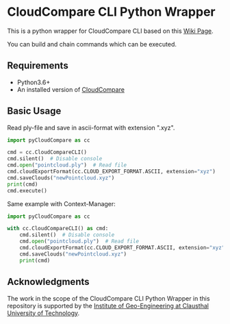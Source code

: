 # CloudCompare CLI Python Wrapper
This is a python wrapper for CloudCompare CLI based on this [Wiki Page](https://www.cloudcompare.org/doc/wiki/index.php?title=Command_line_mode).

You can build and chain commands which can be executed. 

## Requirements
* Python3.6+
* An installed version of [CloudCompare](https://cloudcompare.org/)

## Basic Usage
Read ply-file and save in ascii-format with extension ".xyz".

````python
import pyCloudCompare as cc

cmd = cc.CloudCompareCLI()
cmd.silent()  # Disable console
cmd.open("pointcloud.ply")  # Read file
cmd.cloudExportFormat(cc.CLOUD_EXPORT_FORMAT.ASCII, extension="xyz")
cmd.saveClouds("newPointcloud.xyz")
print(cmd)
cmd.execute()
````

Same example with Context-Manager: 
````python
import pyCloudCompare as cc

with cc.CloudCompareCLI() as cmd:
    cmd.silent()  # Disable console
    cmd.open("pointcloud.ply")  # Read file
    cmd.cloudExportFormat(cc.CLOUD_EXPORT_FORMAT.ASCII, extension="xyz")
    cmd.saveClouds("newPointcloud.xyz")
    print(cmd)
````

## Acknowledgments
The work in the scope of the CloudCompare CLI Python Wrapper in this repository is supported by the [Institute of Geo-Engineering at Clausthal University of Technology](https://www.ige.tu-clausthal.de).
